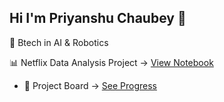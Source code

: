## Hi I'm Priyanshu Chaubey 👋
🎯 Btech in AI & Robotics

📊 Netflix Data Analysis Project → [View Notebook]([https://github.com/priyanshu2005max/netflix-data-analysis/blob/main/netflix_analysis.ipynb](https://github.com/priyanshu2005max/my_machinelearning_codes/blob/main/NETFLIX_DataAnalysis_project.ipynb))  
- 📂 Project Board → [See Progress]([https://github.com/users/priyanshu2005max/projects/2](https://github.com/users/priyanshu2005max/projects/2/views/1))  
